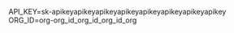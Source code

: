 API_KEY=sk-apikeyapikeyapikeyapikeyapikeyapikeyapikeyapikey           
ORG_ID=org-org_id_org_id_org_id_org